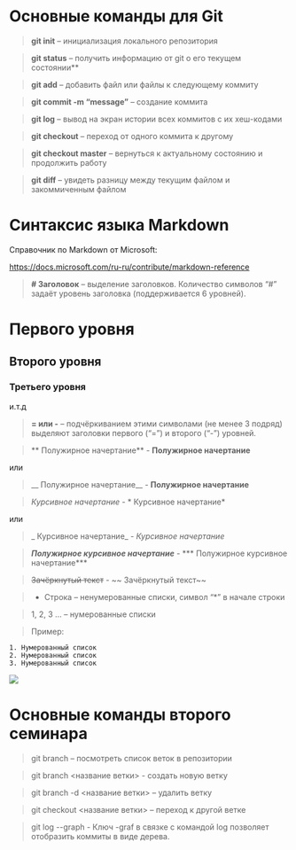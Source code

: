 # Основные команды для Git

>**git init** – инициализация локального репозитория

>**git status** – получить информацию от git о его текущем состоянии**

>**git add** – добавить файл или файлы к следующему коммиту

>**git commit -m “message”** – создание коммита

>**git log** – вывод на экран истории всех коммитов с их хеш-кодами

>**git checkout** – переход от одного коммита к другому

>**git checkout master** – вернуться к актуальному состоянию и продолжить работу

>**git diff** – увидеть разницу между текущим файлом и закоммиченным файлом

# Синтаксис языка Markdown

Справочник по Markdown от Microsoft:

https://docs.microsoft.com/ru-ru/contribute/markdown-reference

>**# Заголовок** – выделение заголовков.
Количество символов “#” задаёт уровень заголовка  (поддерживается 6 уровней).

# Первого уровня

## Второго уровня

### Третьего уровня

и.т.д

>**= или -** – подчёркиванием этими символами (не менее 3 подряд) выделяют заголовки  первого (“=”) и второго (“-”) уровней.

>** Полужирное начертание** - **Полужирное начертание** 

или

>__ Полужирное начертание__ - __Полужирное начертание__


>*Курсивное начертание* - * Курсивное начертание*

или 

>_ Курсивное начертание_ - _Курсивное начертание_

>***Полужирное курсивное начертание*** - *** Полужирное курсивное начертание***

>~~Зачёркнутый текст~~ - ~~ Зачёркнутый текст~~

>* Строка – ненумерованные списки, символ “*” в начале строки

>1, 2, 3 … – нумерованные списки

>Пример:

    1. Нумерованный список
    2. Нумерованный список
    3. Нумерованный список

![](https://static.wikia.nocookie.net/babl-kvas/images/8/84/%D0%A1%D0%B0%D0%BC%D1%83%D1%80%D0%B0%D0%B9.jpg/revision/latest?cb=20220218131155&path-prefix=ru)

# Основные команды второго семинара

> git branch – посмотреть список веток в репозитории

> git branch <название ветки> - создать новую ветку

> git branch -d <название ветки> – удалить ветку

> git checkout <название ветки> – переход к другой ветке

>git log --graph - Ключ -graf в связке с командой log позволяет отобразить коммиты в виде дерева.
